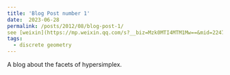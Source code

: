 ```yaml
---
title: 'Blog Post number 1'
date:  2023-06-28
permalink: /posts/2012/08/blog-post-1/
see [weixin](https://mp.weixin.qq.com/s?__biz=Mzk0MTI4MTM1Mw==&mid=2247483711&idx=1&sn=52d69cdb6d1e01406f0ecb9132e42a2e&chksm=c2d59819f5a2110f0f34d184c9500dad54116f0cb04dc67035f4a6189149b039c99dfed8b885&token=1965157877&lang=zh_CN#rd)
tags:
  - discrete geometry
---
```


A blog about the facets of hypersimplex.
